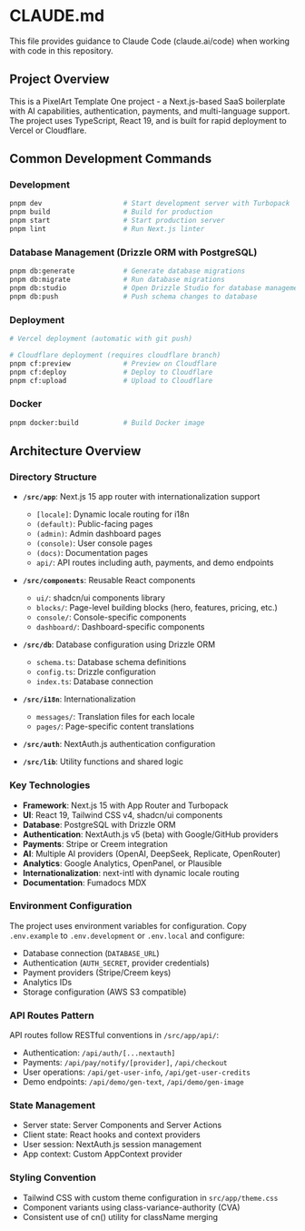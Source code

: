 # CLAUDE.md

This file provides guidance to Claude Code (claude.ai/code) when working with code in this repository.

## Project Overview

This is a PixelArt Template One project - a Next.js-based SaaS boilerplate with AI capabilities, authentication, payments, and multi-language support. The project uses TypeScript, React 19, and is built for rapid deployment to Vercel or Cloudflare.

## Common Development Commands

### Development
```bash
pnpm dev                    # Start development server with Turbopack
pnpm build                  # Build for production
pnpm start                  # Start production server
pnpm lint                   # Run Next.js linter
```

### Database Management (Drizzle ORM with PostgreSQL)
```bash
pnpm db:generate            # Generate database migrations
pnpm db:migrate             # Run database migrations
pnpm db:studio              # Open Drizzle Studio for database management
pnpm db:push                # Push schema changes to database
```

### Deployment
```bash
# Vercel deployment (automatic with git push)

# Cloudflare deployment (requires cloudflare branch)
pnpm cf:preview             # Preview on Cloudflare
pnpm cf:deploy              # Deploy to Cloudflare
pnpm cf:upload              # Upload to Cloudflare
```

### Docker
```bash
pnpm docker:build           # Build Docker image
```

## Architecture Overview

### Directory Structure
- **`/src/app`**: Next.js 15 app router with internationalization support
  - `[locale]`: Dynamic locale routing for i18n
  - `(default)`: Public-facing pages
  - `(admin)`: Admin dashboard pages
  - `(console)`: User console pages
  - `(docs)`: Documentation pages
  - `api/`: API routes including auth, payments, and demo endpoints

- **`/src/components`**: Reusable React components
  - `ui/`: shadcn/ui components library
  - `blocks/`: Page-level building blocks (hero, features, pricing, etc.)
  - `console/`: Console-specific components
  - `dashboard/`: Dashboard-specific components

- **`/src/db`**: Database configuration using Drizzle ORM
  - `schema.ts`: Database schema definitions
  - `config.ts`: Drizzle configuration
  - `index.ts`: Database connection

- **`/src/i18n`**: Internationalization
  - `messages/`: Translation files for each locale
  - `pages/`: Page-specific content translations

- **`/src/auth`**: NextAuth.js authentication configuration

- **`/src/lib`**: Utility functions and shared logic

### Key Technologies
- **Framework**: Next.js 15 with App Router and Turbopack
- **UI**: React 19, Tailwind CSS v4, shadcn/ui components
- **Database**: PostgreSQL with Drizzle ORM
- **Authentication**: NextAuth.js v5 (beta) with Google/GitHub providers
- **Payments**: Stripe or Creem integration
- **AI**: Multiple AI providers (OpenAI, DeepSeek, Replicate, OpenRouter)
- **Analytics**: Google Analytics, OpenPanel, or Plausible
- **Internationalization**: next-intl with dynamic locale routing
- **Documentation**: Fumadocs MDX

### Environment Configuration
The project uses environment variables for configuration. Copy `.env.example` to `.env.development` or `.env.local` and configure:
- Database connection (`DATABASE_URL`)
- Authentication (`AUTH_SECRET`, provider credentials)
- Payment providers (Stripe/Creem keys)
- Analytics IDs
- Storage configuration (AWS S3 compatible)

### API Routes Pattern
API routes follow RESTful conventions in `/src/app/api/`:
- Authentication: `/api/auth/[...nextauth]`
- Payments: `/api/pay/notify/[provider]`, `/api/checkout`
- User operations: `/api/get-user-info`, `/api/get-user-credits`
- Demo endpoints: `/api/demo/gen-text`, `/api/demo/gen-image`

### State Management
- Server state: Server Components and Server Actions
- Client state: React hooks and context providers
- User session: NextAuth.js session management
- App context: Custom AppContext provider

### Styling Convention
- Tailwind CSS with custom theme configuration in `src/app/theme.css`
- Component variants using class-variance-authority (CVA)
- Consistent use of cn() utility for className merging